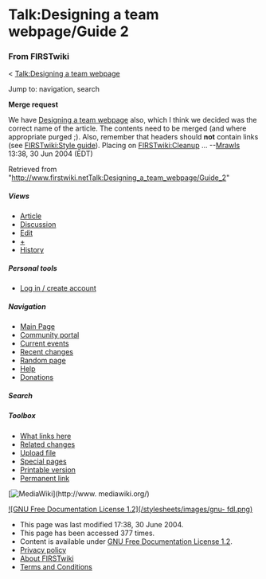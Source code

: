# Talk:Designing a team webpage/Guide 2

### From FIRSTwiki

&lt; [Talk:Designing a team webpage](Talk:Designing_a_team_webpage
"Talk:Designing a team webpage" )

Jump to: navigation, search

**Merge request**

We have [Designing a team webpage](Designing_a_team_webpage
"Designing a team webpage" ) also, which I think we decided was the correct
name of the article. The contents need to be merged (and where appropriate
purged ;). Also, remember that headers should **not** contain links (see
[FIRSTwiki:Style guide](FIRSTwiki:Style_guide "FIRSTwiki:Style
guide" )). Placing on [FIRSTwiki:Cleanup](FIRSTwiki:Cleanup
"FIRSTwiki:Cleanup" ) ... --[Mrawls](User:Mrawls "User:Mrawls" )
13:38, 30 Jun 2004 (EDT)

Retrieved from
"<http://www.firstwiki.netTalk:Designing_a_team_webpage/Guide_2>"

##### Views

  * [Article](Designing_a_team_webpage/Guide_2)
  * [Discussion](Talk:Designing_a_team_webpage/Guide_2)
  * [Edit](/index.php?title=Talk:Designing_a_team_webpage/Guide_2&action=edit)
  * [+](/index.php?title=Talk:Designing_a_team_webpage/Guide_2&action=edit&section=new)
  * [History](/index.php?title=Talk:Designing_a_team_webpage/Guide_2&action=history)

##### Personal tools

  * [Log in / create account](/index.php?title=Special:Userlogin&returnto=Talk:Designing_a_team_webpage/Guide_2)

[](Main_Page "Main Page" )

##### Navigation

  * [Main Page](Main_Page)
  * [Community portal](FIRSTwiki:Community_portal)
  * [Current events](Current_events)
  * [Recent changes](Special:Recentchanges)
  * [Random page](Special:Random)
  * [Help](Help:Contents)
  * [Donations](FIRSTwiki:Site_support)

##### Search



##### Toolbox

  * [What links here](Special:Whatlinkshere/Talk:Designing_a_team_webpage/Guide_2)
  * [Related changes](Special:Recentchangeslinked/Talk:Designing_a_team_webpage/Guide_2)
  * [Upload file](Special:Upload)
  * [Special pages](Special:Specialpages)
  * [Printable version](/index.php?title=Talk:Designing_a_team_webpage/Guide_2&printable=yes)
  * [Permanent link](/index.php?title=Talk:Designing_a_team_webpage/Guide_2&oldid=39697)

[![MediaWiki](/skins/common/images/poweredby_mediawiki_88x31.png)](http://www.
mediawiki.org/)

[![GNU Free Documentation License 1.2](/stylesheets/images/gnu-
fdl.png)](http://www.gnu.org/copyleft/fdl.html)

  * This page was last modified 17:38, 30 June 2004.
  * This page has been accessed 377 times.
  * Content is available under [GNU Free Documentation License 1.2](http://www.gnu.org/copyleft/fdl.html "http://www.gnu.org/copyleft/fdl.html" ).
  * [Privacy policy](FIRSTwiki:Privacy_policy "FIRSTwiki:Privacy policy" )
  * [About FIRSTwiki](FIRSTwiki:About "FIRSTwiki:About" )
  * [Terms and Conditions](FIRSTwiki:Terms_and_conditions "FIRSTwiki:Terms and conditions" )

